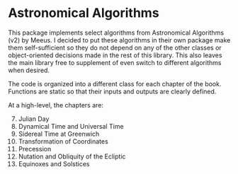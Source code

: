 # Astronomical Algorithms

This package implements select algorithms from Astronomical Algorithms
(v2) by Meeus.  I decided to put these algorithms in their own package
make them self-sufficient so they do not depend on any of the other
classes or object-oriented decisions made in the rest of this library.
This also leaves the main library free to supplement of even switch
to different algorithms when desired.

The code is organized into a different class for each chapter of the
book.  Functions are static so that their inputs and outputs are
clearly defined.

At a high-level, the chapters are:

7. Julian Day
10. Dynamical Time and Universal Time
12. Sidereal Time at Greenwich
13. Transformation of Coordinates
21. Precession
22. Nutation and Obliquity of the Ecliptic
27. Equinoxes and Solstices

 

